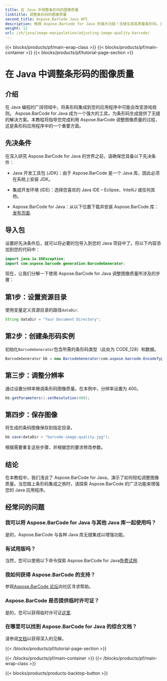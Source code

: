 ```yaml
---
title: 在 Java 中调整条形码的图像质量
linktitle: 调整条形码的图像质量
second_title: Aspose.BarCode Java API
description: 释放 Aspose.BarCode for Java 的强大功能！无缝生成高质量条形码。立即探索本教程。
weight: 12
url: /zh/java/image-manipulation/adjusting-image-quality-barcode/
---
```


{{< blocks/products/pf/main-wrap-class >}}
{{< blocks/products/pf/main-container >}}
{{< blocks/products/pf/tutorial-page-section >}}

# 在 Java 中调整条形码的图像质量


## 介绍

在 Java 编程的广阔领域中，将条形码集成到您的应用程序中可能会改变游戏规则。 Aspose.BarCode for Java 成为一个强大的工具，为条形码生成提供了无缝的解决方案。本教程将指导您完成利用 Aspose.BarCode 调整图像质量的过程，这是条形码应用程序中的一个重要方面。

## 先决条件

在深入研究 Aspose.BarCode for Java 的世界之前，请确保您具备以下先决条件：

- Java 开发工具包 (JDK)：由于 Aspose.BarCode 是一个 Java 库，因此必须在系统上安装 JDK。

- 集成开发环境 (IDE)：选择您喜欢的 Java IDE – Eclipse、IntelliJ 或任何其他。

-  Aspose.BarCode for Java：从以下位置下载并安装 Aspose.BarCode 库：[发布页面](https://releases.aspose.com/barcode/java/).

## 导入包

设置好先决条件后，就可以将必要的包导入到您的 Java 项目中了。将以下内容添加到您的代码中：

```java
import java.io.IOException;
import com.aspose.barcode.generation.BarcodeGenerator;
```

现在，让我们分解一下使用 Aspose.BarCode for Java 调整图像质量所涉及的步骤：

## 第1步：设置资源目录

使用变量定义资源目录的路径`dataDir`.

```java
String dataDir = "Your Document Directory";
```

## 第2步：创建条形码实例

初始化`BarcodeGenerator`包含所需的条形码类型（此处为 CODE_128）和数据。

```java
BarcodeGenerator bb = new BarcodeGenerator(com.aspose.barcode.EncodeTypes.CODE_128, "1234567");
```

## 第三步：调整分辨率

通过设置分辨率微调条形码图像质量。在本例中，分辨率设置为 400。

```java
bb.getParameters().setResolution(400);
```

## 第四步：保存图像

将生成的条码图像保存到指定目录。

```java
bb.save(dataDir + "barcode-image-quality.jpg");
```

根据需要重复这些步骤，并根据您的要求修改参数。

## 结论

在本教程中，我们浅谈了 Aspose.BarCode for Java，演示了如何轻松调整图像质量。当您踏上条形码集成之旅时，请探索 Aspose.BarCode 的广泛功能来增强您的 Java 应用程序。

## 经常问的问题

### 我可以将 Aspose.BarCode for Java 与其他 Java 库一起使用吗？
是的，Aspose.BarCode 与各种 Java 库无缝集成以增强功能。

### 有试用版吗？
当然，您可以使用以下命令探索 Aspose.BarCode for Java[免费试用](https://releases.aspose.com/).

### 我如何获得 Aspose.BarCode 的支持？
参观[Aspose.BarCode 论坛](https://forum.aspose.com/c/barcode/13)向社区寻求帮助。

### Aspose.BarCode 是否提供临时许可证？
是的，您可以获得临时许可证[这里](https://purchase.aspose.com/temporary-license/).

### 在哪里可以找到 Aspose.BarCode for Java 的综合文档？
请参阅[文档](https://reference.aspose.com/barcode/java/)以获得深入的见解。

{{< /blocks/products/pf/tutorial-page-section >}}

{{< /blocks/products/pf/main-container >}}
{{< /blocks/products/pf/main-wrap-class >}}

{{< blocks/products/products-backtop-button >}}
